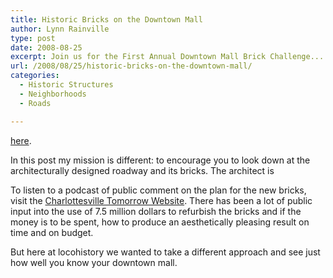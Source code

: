 ```yaml
---
title: Historic Bricks on the Downtown Mall
author: Lynn Rainville
type: post
date: 2008-08-25
excerpt: Join us for the First Annual Downtown Mall Brick Challenge...
url: /2008/08/25/historic-bricks-on-the-downtown-mall/
categories:
  - Historic Structures
  - Neighborhoods
  - Roads

---
```

[here](/2008/08/25/historic-bricks-on-the-downtown-mall/226/). </span>

In this post my mission is different: to encourage you to look down at the architecturally designed roadway and its bricks. The architect is [](http://www.greatbuildings.com/architects/Lawrence_Halprin.html)

To listen to a podcast of public comment on the plan for the new bricks, visit the [Charlottesville Tomorrow Website](http://cvilletomorrow.typepad.com/charlottesville_tomorrow_/2008/07/downtown_mall.html). There has been a lot of public input into the use of 7.5 million dollars to refurbish the bricks and if the money is to be spent, how to produce an aesthetically pleasing result on time and on budget.

But here at locohistory we wanted to take a different approach and see just how well you know your downtown mall. [](/2008/08/25/historic-bricks-on-the-downtown-mall/231/)
